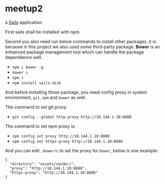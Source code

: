 # meetup2

a [Sails](http://sailsjs.org) application

First sails shall be installed with npm.

Second you also need run below commands to install other packages, it is because in this project we also used some third-party package. **Bower** is an enhanced package
management tool which can handle the package dependience well. 

- `npm i bower -g`
- `bower i`
- `npm i`
- `npm install sails-disk`

And before installing those package, you need config proxy in system environment, `git`, `npm` and `bower` as well.

The command to set git proxy:

- `git config --global http.proxy http://10.144.1.10:8080`

The command to set npm proxy is:

- `npm config set proxy http://10.144.1.10:8080`
- `npm config set https-proxy http://10.144.1.10:8080`

And you can edit `.bowerrc` to set the proxy for `bower`, below is one example:

```
{
  "directory": "assets/vender/",
  "proxy": "http://10.144.1.10:8080",
  "https-proxy": "http://10.144.1.10:8080"
}
```